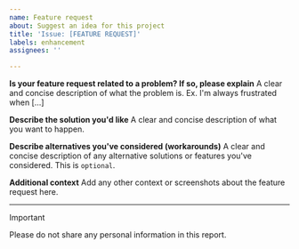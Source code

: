 ```yaml
---
name: Feature request
about: Suggest an idea for this project
title: 'Issue: [FEATURE REQUEST]'
labels: enhancement
assignees: ''

---
```


**Is your feature request related to a problem? If so, please explain**
A clear and concise description of what the problem is. Ex. I'm always frustrated when [...]

**Describe the solution you'd like**
A clear and concise description of what you want to happen.

**Describe alternatives you've considered (workarounds)**
A clear and concise description of any alternative solutions or features you've considered. This is `optional`.

**Additional context**
Add any other context or screenshots about the feature request here.

---

> [!IMPORTANT]
> Please do not share any personal information in this report.

